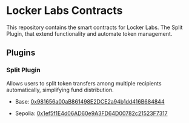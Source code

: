 # Locker Labs Contracts

This repository contains the smart contracts for Locker Labs. The Split Plugin, that extend functionality and automate token management.

## Plugins

### Split Plugin
Allows users to split token transfers among multiple recipients automatically, simplifying fund distribution.

- Base: [0x981656a00aB861498E2DCE2a94b1dd416B684844](https://basescan.org/address/0x981656a00aB861498E2DCE2a94b1dd416B684844)

- Sepolia: [0x1ef5f1E4d06AD60e9A3FD64D00782c21523F7317](https://sepolia.etherscan.io/address/0x1ef5f1E4d06AD60e9A3FD64D00782c21523F7317)
